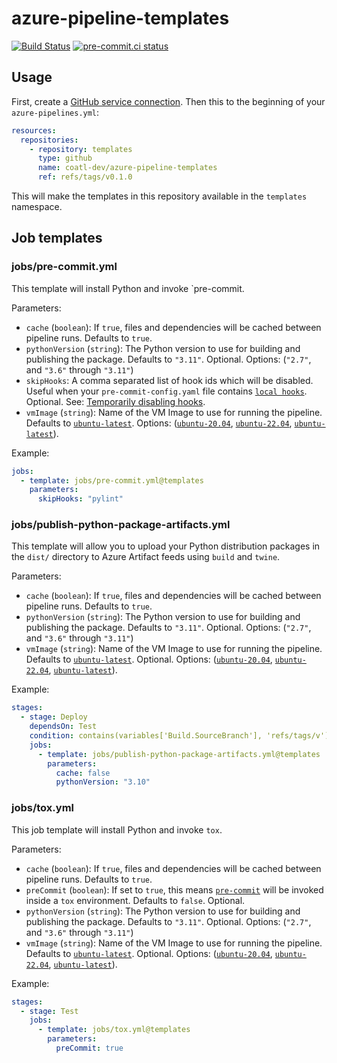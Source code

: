 # azure-pipeline-templates

[![Build Status](https://dev.azure.com/coatl-dev/azure-pipeline-templates/_apis/build/status/azure-pipeline-templates?branchName=main)](https://dev.azure.com/coatl-dev/azure-pipeline-templates/_build/latest?definitionId=1&branchName=main)
[![pre-commit.ci status](https://results.pre-commit.ci/badge/github/coatl-dev/azure-pipeline-templates/main.svg)](https://results.pre-commit.ci/latest/github/coatl-dev/azure-pipeline-templates/main)

## Usage

First, create a [GitHub service connection]. Then this to the beginning of your `azure-pipelines.yml`:

```yaml
resources:
  repositories:
    - repository: templates
      type: github
      name: coatl-dev/azure-pipeline-templates
      ref: refs/tags/v0.1.0
```

This will make the templates in this repository available in the `templates` namespace.

## Job templates

### jobs/pre-commit.yml

This template will install Python and invoke `pre-commit.

Parameters:

- `cache` (`boolean`): If `true`, files and dependencies will be cached between
  pipeline runs. Defaults to `true`.
- `pythonVersion` (`string`): The Python version to use for building and
  publishing the package. Defaults to `"3.11"`. Optional. Options: (`"2.7"`,
  and `"3.6"` through `"3.11"`)
- `skipHooks`: A comma separated list of hook ids which will be disabled.
  Useful when your `pre-commit-config.yaml` file contains [`local hooks`].
  Optional. See: [Temporarily disabling hooks](https://pre-commit.com/#temporarily-disabling-hooks).
- `vmImage` (`string`): Name of the VM Image to use for running the pipeline.
  Defaults to [`ubuntu-latest`].  Options: ([`ubuntu-20.04`], [`ubuntu-22.04`],
  [`ubuntu-latest`]).

Example:

```yaml
jobs:
  - template: jobs/pre-commit.yml@templates
    parameters:
      skipHooks: "pylint"
```

### jobs/publish-python-package-artifacts.yml

This template will allow you to upload your Python distribution packages in the
`dist/` directory to Azure Artifact feeds using `build` and `twine`.

Parameters:

- `cache` (`boolean`): If `true`, files and dependencies will be cached between
  pipeline runs. Defaults to `true`.
- `pythonVersion` (`string`): The Python version to use for building and
  publishing the package. Defaults to `"3.11"`. Optional. Options: (`"2.7"`,
  and `"3.6"` through `"3.11"`)
- `vmImage` (`string`): Name of the VM Image to use for running the pipeline.
  Defaults to [`ubuntu-latest`]. Optional. Options: ([`ubuntu-20.04`],
  [`ubuntu-22.04`], [`ubuntu-latest`]).

Example:

```yaml
stages:
  - stage: Deploy
    dependsOn: Test
    condition: contains(variables['Build.SourceBranch'], 'refs/tags/v')
    jobs:
      - template: jobs/publish-python-package-artifacts.yml@templates
        parameters:
          cache: false
          pythonVersion: "3.10"
```

### jobs/tox.yml

This job template will install Python and invoke `tox`.

Parameters:

- `cache` (`boolean`): If `true`, files and dependencies will be cached between
  pipeline runs. Defaults to `true`.
- `preCommit` (`boolean`): If set to `true`, this means [`pre-commit`] will be
  invoked inside a `tox` environment. Defaults to `false`. Optional.
- `pythonVersion` (`string`): The Python version to use for building and
  publishing the package. Defaults to `"3.11"`. Optional. Options: (`"2.7"`,
  and `"3.6"` through `"3.11"`)
- `vmImage` (`string`): Name of the VM Image to use for running the pipeline.
  Defaults to [`ubuntu-latest`]. Optional. Options: ([`ubuntu-20.04`],
  [`ubuntu-22.04`], [`ubuntu-latest`]).

Example:

```yaml
stages:
  - stage: Test
    jobs:
      - template: jobs/tox.yml@templates
        parameters:
          preCommit: true
```

[Github service connection]: https://learn.microsoft.com/en-us/azure/devops/pipelines/library/service-endpoints?view=azure-devops&tabs=yaml#github-service-connection
[`local hooks`]: https://pre-commit.com/#repository-local-hooks
[`pre-commit`]: https://pre-commit.com/
[`ubuntu-20.04`]: https://github.com/actions/runner-images/blob/main/images/linux/Ubuntu2004-Readme.md
[`ubuntu-22.04`]: https://github.com/actions/runner-images/blob/main/images/linux/Ubuntu2204-Readme.md
[`ubuntu-latest`]: https://github.com/actions/runner-images/blob/main/images/linux/Ubuntu2204-Readme.md
